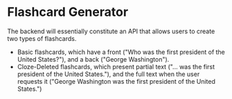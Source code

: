 # Flashcard Generator

The backend will essentially constitute an API that allows users to create two types of flashcards.

- Basic flashcards, which have a front ("Who was the first president of the United States?"), and a back ("George Washington").
- Cloze-Deleted flashcards, which present partial text ("... was the first president of the United States."), and the full text when the user requests it ("George Washington was the first president of the United States.")

